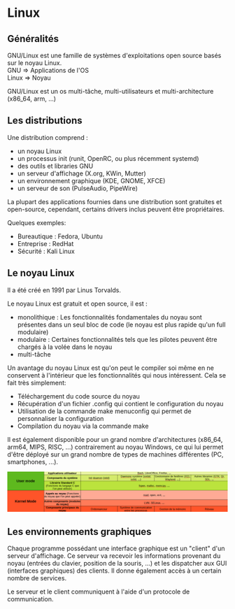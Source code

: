 # Linux

## Généralités

GNU/Linux est une famille de systèmes d'exploitations open source basés sur le noyau Linux.  
GNU => Applications de l'OS  
Linux => Noyau

GNU/Linux est un os multi-tâche, multi-utilisateurs et multi-architecture (x86_64, arm, ...)

## Les distributions

Une distribution comprend :
- un noyau Linux
- un processus init (runit, OpenRC, ou plus récemment systemd)
- des outils et libraries GNU
- un serveur d'affichage (X.org, KWin, Mutter)
- un environnement graphique (KDE, GNOME, XFCE)
- un serveur de son (PulseAudio, PipeWire)

La plupart des applications fournies dans une distribution sont gratuites et open-source, cependant, certains drivers inclus peuvent être propriétaires.

Quelques exemples:
- Bureautique : Fedora, Ubuntu
- Entreprise : RedHat
- Sécurité : Kali Linux

## Le noyau Linux

Il a été créé en 1991 par Linus Torvalds.

Le noyau Linux est gratuit et open source, il est :
- monolithique : Les fonctionnalités fondamentales du noyau sont présentes dans un seul bloc de code (le noyau est plus rapide qu'un full modulaire)
- modulaire : Certaines fonctionnalités tels que les pilotes peuvent être chargés à la volée dans le noyau
- multi-tâche

Un avantage du noyau Linux est qu'on peut le compiler soi même en ne conservent à l'intérieur que les fonctionnalités qui nous intéressent. Cela se fait très simplement:

- Téléchargement du code source du noyau
- Récupération d'un fichier .config qui contient le configuration du noyau
- Utilisation de la commande make menuconfig qui permet de personnaliser la configuration
- Compilation du noyau via la commande make

Il est également disponible pour un grand nombre d'architectures (x86_64, arm64, MIPS, RISC, ...) contrairement au noyau Windows, ce qui lui permet d'être déployé sur un grand nombre de types de machines différentes (PC, smartphones, ...).

![Schéma noyau](../../images/os_linux_noyau.png)

## Les environnements graphiques

Chaque programme possédant une interface graphique est un "client" d'un serveur d'affichage.
Ce serveur va recevoir les informations provenant du noyau (entrées du clavier, position de la souris, ...) et les dispatcher aux GUI (interfaces graphiques) des clients. Il donne également accès à un certain nombre de services.

Le serveur et le client communiquent à l'aide d'un protocole de communication.


